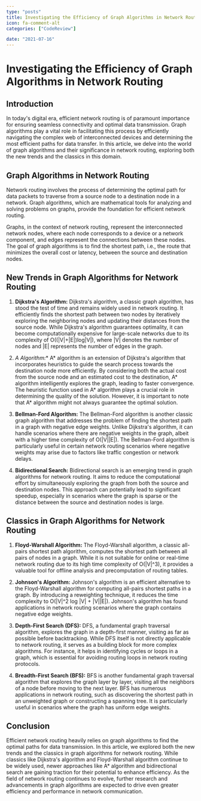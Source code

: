 ```yaml
---
type: "posts"
title: Investigating the Efficiency of Graph Algorithms in Network Routing
icon: fa-comment-alt
categories: ["CodeReview"]

date: "2021-07-16"
---
```




# Investigating the Efficiency of Graph Algorithms in Network Routing

## Introduction

In today's digital era, efficient network routing is of paramount importance for ensuring seamless connectivity and optimal data transmission. Graph algorithms play a vital role in facilitating this process by efficiently navigating the complex web of interconnected devices and determining the most efficient paths for data transfer. In this article, we delve into the world of graph algorithms and their significance in network routing, exploring both the new trends and the classics in this domain.

## Graph Algorithms in Network Routing

Network routing involves the process of determining the optimal path for data packets to traverse from a source node to a destination node in a network. Graph algorithms, which are mathematical tools for analyzing and solving problems on graphs, provide the foundation for efficient network routing.

Graphs, in the context of network routing, represent the interconnected network nodes, where each node corresponds to a device or a network component, and edges represent the connections between these nodes. The goal of graph algorithms is to find the shortest path, i.e., the route that minimizes the overall cost or latency, between the source and destination nodes.

## New Trends in Graph Algorithms for Network Routing

1. **Dijkstra's Algorithm:**
Dijkstra's algorithm, a classic graph algorithm, has stood the test of time and remains widely used in network routing. It efficiently finds the shortest path between two nodes by iteratively exploring the neighboring nodes and updating their distances from the source node. While Dijkstra's algorithm guarantees optimality, it can become computationally expensive for large-scale networks due to its complexity of O((|V|+|E|)log|V|), where |V| denotes the number of nodes and |E| represents the number of edges in the graph.

2. **A* Algorithm:**
A* algorithm is an extension of Dijkstra's algorithm that incorporates heuristics to guide the search process towards the destination node more efficiently. By considering both the actual cost from the source node and an estimated cost to the destination, A* algorithm intelligently explores the graph, leading to faster convergence. The heuristic function used in A* algorithm plays a crucial role in determining the quality of the solution. However, it is important to note that A* algorithm might not always guarantee the optimal solution.

3. **Bellman-Ford Algorithm:**
The Bellman-Ford algorithm is another classic graph algorithm that addresses the problem of finding the shortest path in a graph with negative edge weights. Unlike Dijkstra's algorithm, it can handle scenarios where there are negative weights in the graph, albeit with a higher time complexity of O(|V||E|). The Bellman-Ford algorithm is particularly useful in certain network routing scenarios where negative weights may arise due to factors like traffic congestion or network delays.

4. **Bidirectional Search:**
Bidirectional search is an emerging trend in graph algorithms for network routing. It aims to reduce the computational effort by simultaneously exploring the graph from both the source and destination nodes. This approach can potentially lead to significant speedup, especially in scenarios where the graph is sparse or the distance between the source and destination nodes is large.

## Classics in Graph Algorithms for Network Routing

1. **Floyd-Warshall Algorithm:**
The Floyd-Warshall algorithm, a classic all-pairs shortest path algorithm, computes the shortest path between all pairs of nodes in a graph. While it is not suitable for online or real-time network routing due to its high time complexity of O(|V|^3), it provides a valuable tool for offline analysis and precomputation of routing tables.

2. **Johnson's Algorithm:**
Johnson's algorithm is an efficient alternative to the Floyd-Warshall algorithm for computing all-pairs shortest paths in a graph. By introducing a reweighting technique, it reduces the time complexity to O(|V|^2 log |V| + |V||E|). Johnson's algorithm has found applications in network routing scenarios where the graph contains negative edge weights.

3. **Depth-First Search (DFS):**
DFS, a fundamental graph traversal algorithm, explores the graph in a depth-first manner, visiting as far as possible before backtracking. While DFS itself is not directly applicable to network routing, it serves as a building block for more complex algorithms. For instance, it helps in identifying cycles or loops in a graph, which is essential for avoiding routing loops in network routing protocols.

4. **Breadth-First Search (BFS):**
BFS is another fundamental graph traversal algorithm that explores the graph layer by layer, visiting all the neighbors of a node before moving to the next layer. BFS has numerous applications in network routing, such as discovering the shortest path in an unweighted graph or constructing a spanning tree. It is particularly useful in scenarios where the graph has uniform edge weights.

## Conclusion

Efficient network routing heavily relies on graph algorithms to find the optimal paths for data transmission. In this article, we explored both the new trends and the classics in graph algorithms for network routing. While classics like Dijkstra's algorithm and Floyd-Warshall algorithm continue to be widely used, newer approaches like A* algorithm and bidirectional search are gaining traction for their potential to enhance efficiency. As the field of network routing continues to evolve, further research and advancements in graph algorithms are expected to drive even greater efficiency and performance in network communication.
